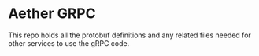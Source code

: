 # Aether GRPC
This repo holds all the protobuf definitions and any related files needed for other services to use the gRPC code.
